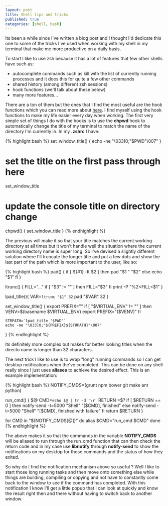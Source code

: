 ```yaml
---
layout: post
title: Shell tips and tricks
published: true
categories: [shell, bash]
---
```


Its been a while since I've written a blog post and I thought I'd dedicate this
one to some of the tricks I've used when working with my shell in my terminal
that make me more productive on a daily basis.

To start I like to use zsh because it has a lot of features that few other
shells have such as:

 * autocomplete commands such as kill with the list of currently running
   processes and it does this for quite a few other commands
 * shared history (among different zsh sessions)
 * hook functions (we'll talk about these below)
 * many more features...

There are a ton of them but the ones that I find the most useful are the
hook functions which you can read more about
[here](http://zsh.sourceforge.net/Doc/Release/Functions.html#Hook-Functions).
I find myself using the hook functions to make my life easier every day when
working. The first very simple set of things I do with the hooks is to use
the **chpwd** hook to automatically change the title of my terminal to match
the name of the directory I'm currently in. In my **.zshrc** I have:

{% highlight bash %}
set_window_title() { 
    echo -ne "\033]0;"$PWD"\007"
}

# set the title on the first pass through here
set_window_title

# update the console title on directory change
chpwd() {
    set_window_title
}
{% endhighlight %}

The previous will make it so that your title matches the current working
directory at all times but it won't handle well the situation where the current
working directory name is super long. So I've devised a slightly different
solution where I'll truncate the longer title and put a few dots and show the
last part of the path which is more important to the user, like so:

{% highlight bash %}
pad() {
    if [ ${#1} -lt $2 ]
    then
        pad "$1 " "$2"
    else
        echo "$1" fi
}

ltrunc() {
    FILL="..."
    if [ "$3" != "" ]
    then
        FILL="$3"
    fi
    print -P "%$2<$FILL<$1"
}

lpad_title(){
    VAR=`ltrunc "$1" 32`
    pad "$VAR" 32
}

set_window_title() { 
    export PREFIX=""
    if [ "$VIRTUAL_ENV" != "" ] 
    then
        VENV=$(basename $VIRTUAL_ENV) 
        export PREFIX="($VENV)"
    fi

    STRPATH=`lpad_title "$PWD"`
    echo -ne "\033]0;"${PREFIX}${STRPATH}"\007"
}
{% endhighlight %}

Its definitely more complex but makes for better looking titles when the directo
name is longer than 32 characters. 

The next trick I like to use is to wrap "long" running commands so I can get
desktop notifications when the've completed. This can be done on any shell
really since I just uses **aliases** to achieve the desired effect. This is an
example implementation:

{% highlight bash %}
NOTIFY_CMDS=(grunt npm bower git make ant python)

run_cmd() {
    $@
    CMD=`echo $@ | tr -d '\r'`
    RETURN =$?
    if [ $RETURN == 0 ]
    then
        notify-send -t=5000 "Shell" "[$CMD], finished"
    else
        notify-send -t=5000 "Shell" "[$CMD], finished with failure"
    fi
    return $RETURN
}

for CMD in "${NOTIFY_CMDS[@]}"
do
    alias $CMD="run_cmd $CMD"
done
{% endhighlight %}

The above makes it so that the commands in the variable **NOTIFY_CMDS** will be
aliased to run through the run_cmd function that can then check the return code
and in my case use **libnotify** through **notify-send** to show the
notifications on my desktop for those commands and the status of how they
exited.

So why do I find the notification mechanism above so useful ? Well I like to
start those long running tasks and then move onto something else while things
are building, compiling or copying and not have to constantly come back to the
window to see if the command has completed. With this notification I know I'll
get a little popup that I can look at quickly and know the result right then and
there without having to switch back to another window.
